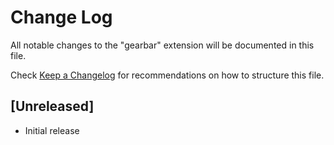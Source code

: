 # Change Log

All notable changes to the "gearbar" extension will be documented in this file.

Check [Keep a Changelog](http://keepachangelog.com/) for recommendations on how to structure this file.

## [Unreleased]

- Initial release